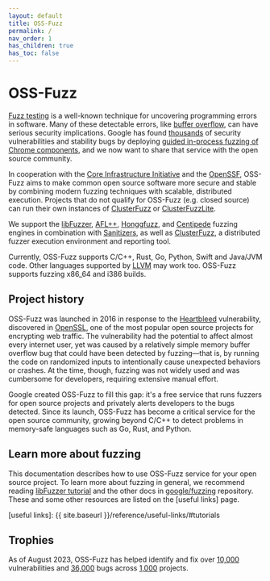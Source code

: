 ```yaml
---
layout: default
title: OSS-Fuzz
permalink: /
nav_order: 1
has_children: true
has_toc: false
---
```


# OSS-Fuzz

[Fuzz testing] is a well-known technique for uncovering programming errors in
software. Many of these detectable errors, like [buffer overflow], can have
serious security implications. Google has found [thousands] of security
vulnerabilities and stability bugs by deploying [guided in-process fuzzing of
Chrome components], and we now want to share that service with the open source
community.

[Fuzz testing]: https://en.wikipedia.org/wiki/Fuzz_testing
[buffer overflow]: https://en.wikipedia.org/wiki/Buffer_overflow
[thousands]: https://bugs.chromium.org/p/chromium/issues/list?q=label%3AStability-LibFuzzer%2CStability-AFL%20-status%3ADuplicate%2CWontFix&can=1
[guided in-process fuzzing of Chrome components]: https://security.googleblog.com/2016/08/guided-in-process-fuzzing-of-chrome.html

In cooperation with the [Core Infrastructure Initiative] and the [OpenSSF],
OSS-Fuzz aims to make common open source software more secure and stable by
combining modern fuzzing techniques with scalable, distributed execution.
Projects that do not qualify for OSS-Fuzz (e.g. closed source) can run their own
instances of [ClusterFuzz] or [ClusterFuzzLite].

[Core Infrastructure Initiative]: https://www.coreinfrastructure.org/
[OpenSSF]: https://www.openssf.org/

We support the [libFuzzer], [AFL++], [Honggfuzz], and [Centipede] fuzzing engines in
combination with [Sanitizers], as well as [ClusterFuzz], a distributed fuzzer
execution environment and reporting tool.

[libFuzzer]: https://llvm.org/docs/LibFuzzer.html
[AFL++]: https://github.com/AFLplusplus/AFLplusplus
[Honggfuzz]: https://github.com/google/honggfuzz
[Centipede]: https://github.com/google/centipede
[Sanitizers]: https://github.com/google/sanitizers
[ClusterFuzz]: https://github.com/google/clusterfuzz
[ClusterFuzzLite]: https://google.github.io/clusterfuzzlite/

Currently, OSS-Fuzz supports C/C++, Rust, Go, Python, Swift and Java/JVM code. Other
languages supported by [LLVM] may work too. OSS-Fuzz supports fuzzing x86_64
and i386 builds.

[LLVM]: https://llvm.org


## Project history
OSS-Fuzz was launched in 2016 in response to the
[Heartbleed] vulnerability, discovered in [OpenSSL], one of the
most popular open source projects for encrypting web traffic. The vulnerability
had the potential to affect almost every internet user, yet was caused by a
relatively simple memory buffer overflow bug that could have been detected by
fuzzing—that is, by running the code on randomized inputs to intentionally cause
unexpected behaviors or crashes. At the time, though, fuzzing
was not widely used and was cumbersome for developers, requiring extensive
manual effort.

Google created OSS-Fuzz to fill this gap: it's a free service that runs fuzzers
for open source projects and privately alerts developers to the bugs detected.
Since its launch, OSS-Fuzz has become a critical service for the open source
community, growing beyond C/C++ to
detect problems in memory-safe languages such as Go, Rust, and Python.

[Heartbleed]: https://heartbleed.com/ 
[OpenSSL]: https://www.openssl.org/

## Learn more about fuzzing

This documentation describes how to use OSS-Fuzz service for your open source
project. To learn more about fuzzing in general, we recommend reading [libFuzzer
tutorial] and the other docs in [google/fuzzing] repository. These and some
other resources are listed on the [useful links] page.

[google/fuzzing]: https://github.com/google/fuzzing/tree/master/docs
[libFuzzer tutorial]: https://github.com/google/fuzzing/blob/master/tutorial/libFuzzerTutorial.md
[useful links]: {{ site.baseurl }}/reference/useful-links/#tutorials

## Trophies
As of August 2023, OSS-Fuzz has helped identify and fix over [10,000] vulnerabilities and [36,000] bugs across [1,000] projects.

[10,000]: https://bugs.chromium.org/p/oss-fuzz/issues/list?q=Type%3DBug-Security%20label%3Aclusterfuzz%20-status%3ADuplicate%2CWontFix&can=1
[36,000]: https://bugs.chromium.org/p/oss-fuzz/issues/list?q=Type%3DBug%20label%3Aclusterfuzz%20-status%3ADuplicate%2CWontFix&can=1
[1,000]: https://github.com/google/oss-fuzz/tree/master/projects
